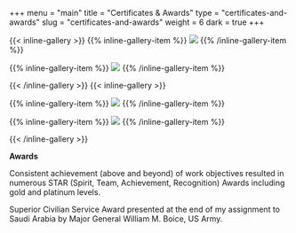 +++
menu = "main"
title = "Certificates & Awards"
type = "certificates-and-awards"
slug = "certificates-and-awards"
weight = 6
dark = true
+++

{{< inline-gallery >}}
{{% inline-gallery-item %}}
[![](https://www.sheilacallaham.com/wp-content/uploads/2018/03/Constructive-Contention-300x216.jpg)](https://www.sheilacallaham.com/wp-content/uploads/2018/03/Constructive-Contention.jpg)
{{% /inline-gallery-item %}}

{{% inline-gallery-item %}}
[![](https://www.sheilacallaham.com/wp-content/uploads/2018/03/Screen-Shot-2018-03-23-at-10.09.35-PM-300x222.png)](https://www.sheilacallaham.com/wp-content/uploads/2018/03/Screen-Shot-2018-03-23-at-10.09.35-PM.png)
{{% /inline-gallery-item %}}

{{< /inline-gallery >}}
{{< inline-gallery >}}

{{% inline-gallery-item %}}
[![](https://www.sheilacallaham.com/wp-content/uploads/2018/03/Understanding-Developing-Global-Leadership-300x225.png)](https://www.sheilacallaham.com/wp-content/uploads/2018/03/Understanding-Developing-Global-Leadership.png)
{{% /inline-gallery-item %}}

{{% inline-gallery-item %}}
[![](https://www.sheilacallaham.com/wp-content/uploads/2018/03/Power-of-Full-Engagement-300x228.png)](https://www.sheilacallaham.com/wp-content/uploads/2018/03/Power-of-Full-Engagement.png)
{{% /inline-gallery-item %}}

{{< /inline-gallery >}}

**Awards**

Consistent achievement (above and beyond) of work objectives resulted in numerous STAR (Spirit, Team, Achievement, Recognition) Awards including gold and platinum levels.

Superior Civilian Service Award presented at the end of my assignment to Saudi Arabia by Major General William M. Boice, US Army.